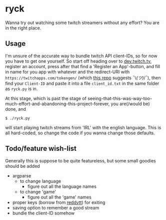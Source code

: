 # ryck

Wanna try out watching some twitch streamers without any effort? You are in the right place.

## Usage

I'm unsure of the accurate way to bundle twitch API client-IDs, so for now you have to get one yourself. So start off heading over to [dev.twitch.tv](https://dev.twitch.tv/), register an account, press after that find a 'Register an App'-button, and fill in name for you app with whatever and the redirect-URI with `https://twitchapps.com/tokengen/` (which [this repo]() suggests ¯\\_(ツ)_/¯), then find your `Client-ID` and paste it into a file `client_id.txt` in the same folder as `ryck.py` is in.

At this stage, which is past the stage of seeing-that-this-was-way-too-much-effort-and-abandoning-this-project-forever, you are(/would be) done, and

```
$ ./ryck.py
```

will start playing twitch streams from 'IRL' with the english language. This is all hard-coded, so change the code if you wanna change those defaults.

## Todo/feature wish-list

Generally this is suppose to be quite featureless, but some small goodies should be added

* argparse
  - to change language
    - figure out all the language names
  - to change 'game'
    - figure out all the 'game' names
* proper keys (borrow from [reddytt](https://github.com/johanbluecreek/reddytt)) for exiting
* saving option to remember a good stream
* bundle the client-ID somehow

